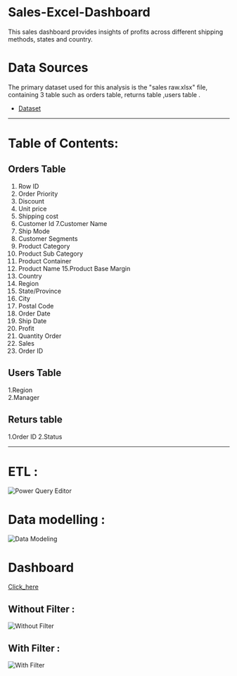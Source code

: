 # Sales-Excel-Dashboard
 This sales dashboard provides insights of profits across different shipping methods, states and country.
# Data Sources
 The primary dataset used for this analysis is the "sales raw.xlsx" file, containing 3 table such as orders table, returns table ,users table .
- <a href=https://github.com/gkarthik333/Sales-Excel-Dashboard/blob/main/Sales%20Raw%20data.xlsx>Dataset</a>

------------------------------------------
 
# Table of Contents:
## Orders Table                      
 1. Row ID                            
 2. Order Priority                     
 3. Discount
4. Unit price
5. Shipping cost
6. Customer Id
7.Customer Name
8. Ship Mode
10. Customer Segments 
11. Product Category 
12. Product Sub Category
13. Product Container
14. Product Name
15.Product Base Margin
16. Country 
17. Region
18. State/Province
19. City
20. Postal Code
21. Order Date
22. Ship Date
23. Profit
24. Quantity Order
25. Sales
26. Order ID

## Users Table 
1.Region   
2.Manager

## Returs table
1.Order ID
2.Status

--------------------------------------

# ETL :
![Power Query Editor](https://github.com/user-attachments/assets/7f16be78-d94f-4253-8ff6-d8d2c5a7c559)

# Data modelling :
![Data Modeling](https://github.com/user-attachments/assets/1e1a37eb-21aa-4ab8-b60e-b4ba419c3dd5)

# Dashboard  
<a href=https://github.com/gkarthik333/Sales-Excel-Dashboard/blob/main/Sales%20Dashboard.xlsx>Click_here</a>


## Without Filter :
![Without Filter](https://github.com/user-attachments/assets/35001b6b-788b-4dc0-a08e-0f45ff2596ca)

## With Filter :
![With Filter](https://github.com/user-attachments/assets/02d3983d-dfdc-4a2a-abe4-50df4dc94c3f)
